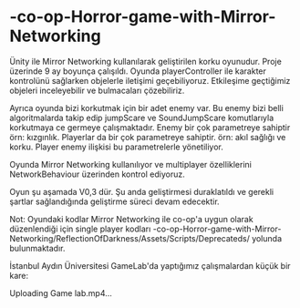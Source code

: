 # -co-op-Horror-game-with-Mirror-Networking

Ünity ile Mirror Networking kullanılarak geliştirilen korku oyunudur. Proje üzerinde 9 ay boyunça çalışıldı. Oyunda playerController ile karakter kontrolünü sağlarken objelerle iletişimi geçebiliyoruz. Etkileşime geçtiğimiz objeleri inceleyebilir ve bulmacaları çözebiliriz. 

Ayrıca oyunda bizi korkutmak için bir adet enemy var. Bu enemy bizi belli algoritmalarda takip edip jumpScare ve SoundJumpScare komutlarıyla korkutmaya ce germeye çalışmaktadır. Enemy bir çok parametreye sahiptir örn: kızgınlık. Playerlar da bir çok parametreye sahiptir. örn: akıl sağlığı ve korku. Player enemy ilişkisi bu parametrelerle yönetiliyor.

Oyunda Mirror Networking kullanılıyor ve multiplayer özelliklerini NetworkBehaviour üzerinden kontrol ediyoruz. 

Oyun şu aşamada V0,3 dür. Şu anda geliştirmesi duraklatıldı ve gerekli şartlar sağlandığında geliştirme süreci devam edecektir.


Not: Oyundaki kodlar Mirror Networking ile co-op'a uygun olarak düzenlendiği için single player kodları -co-op-Horror-game-with-Mirror-Networking/ReflectionOfDarkness/Assets/Scripts/Deprecateds/ yolunda bulunmaktadır.

İstanbul Aydın Üniversitesi GameLab'da yaptığımız çalışmalardan küçük bir kare:

Uploading Game lab.mp4…



